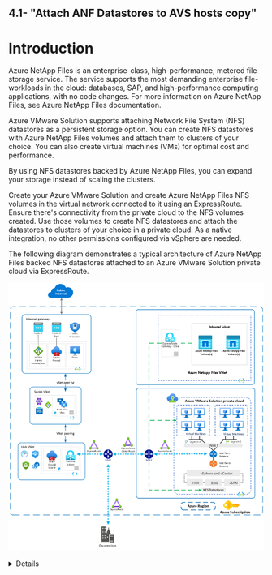 4.1- "Attach ANF Datastores to AVS hosts copy"
---

# Introduction

Azure NetApp Files is an enterprise-class, high-performance, metered file storage service. The service supports the most demanding enterprise file-workloads in the cloud: databases, SAP, and high-performance computing applications, with no code changes. For more information on Azure NetApp Files, see Azure NetApp Files documentation.

Azure VMware Solution supports attaching Network File System (NFS) datastores as a persistent storage option. You can create NFS datastores with Azure NetApp Files volumes and attach them to clusters of your choice. You can also create virtual machines (VMs) for optimal cost and performance.

By using NFS datastores backed by Azure NetApp Files, you can expand your storage instead of scaling the clusters. 

Create your Azure VMware Solution and create Azure NetApp Files NFS volumes in the virtual network connected to it using an ExpressRoute. Ensure there's connectivity from the private cloud to the NFS volumes created. Use those volumes to create NFS datastores and attach the datastores to clusters of your choice in a private cloud. As a native integration, no other permissions configured via vSphere are needed.

The following diagram demonstrates a typical architecture of Azure NetApp Files backed NFS datastores attached to an Azure VMware Solution private cloud via ExpressRoute.

![](/Images/ANF/architecture.png) 

<details>

## Overview of steps that need to be done

### Azure networking 
* Create a VNET containing a gateway subnet and a delegated subnet in the same region as where your private cloud sits
(position it in the same resource group as the private cloud if using the VNET connect facility)
* Use Azure VNET connect facility in the connectivity blade of the private cloud to create a gateway and connect it into it
 
 (Deployment for this is roughly 15 minutes)
 
 ![Lab schema](/Images/schema/VNETSDDC.png)
 
 ![Lab schema](/Images/schema/VNETSDDC2.png)

* Change the ExR GW SKU from standard to Ultra

 (Deployment for this is roughly 35 minutes)
 
 ![Lab schema](/Images/schema/VNETSDDC3.png)
 
 * Enable fastpath for the private cloud connection into that ExR GW

 (deployment is roughly 2 minutes)
 
  ![Lab schema](/Images/schema/VNETSDDC4.png)
 
### Azure Netapp Files

Following all that configuration work on the Azure side we are now finally ready to get going with the actual NetApp side of things
Staring with 
* Create a Netapp Account
 
  ![Lab schema](/Images/schema/VNETSDDC5.png)
 
 Make sure to create the account in the same region as where your SDDC sits
 
* Add a capacitypool 
 
  ![Lab schema](/Images/schema/VNETSDDC6.png)
 
 
 Leave QOS on auto
 
 The capacity pool can be shrunk or extended after having created it without any service interuption
 
* Add a volume to the capacity pool
 
  ![Lab schema](/Images/schema/VNETSDDC7.png)
 
Make sure to pick the right VNET and either pick or create a delegated subnet from here inside that VNET.  The subnet delegtion needs to be done to Microsoft.NetAppVolumes
 
 
  Click on protocol
 
 ![Lab schema](/Images/schema/VNETSDDC8.png)

 Watch out for:
 * the protocol type - needs to be NFS
 * the check box Azure VMware Solution DataStore! <- DO NOT forget this (easily overlooked)
 
Deployment takes around 5 minutes
                                                     
With the volume now setup correctly lets make it visible and ready for us in the AVS SDDC
Go to the storage blade in the SDDC
                                                     
 ![Lab schema](/Images/schema/VNETSDDC9.png)

Click on Azure NetApp Files volume on the top
                                                     
 ![Lab schema](/Images/schema/VNETSDDC10.png)

Lets tie it all together, the capacity pool, volume, which cluster you want to make it visible for and the name the datastore should carry
                                                     
The datastore should now be visible in vCenter.  Lets double check.

### AVS - vCenter
                                                     
 ![Lab schema](/Images/schema/VNETSDDC11.png)

This completes the Azure NetApp files as a datastore part
